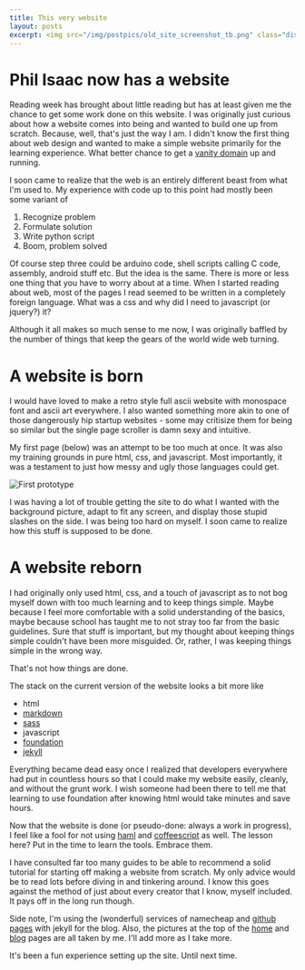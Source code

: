```yaml
---
title: This very website
layout: posts
excerpt: <img src="/img/postpics/old_site_screenshot_tb.png" class="display_picture"/>
---
```


# Phil Isaac now has a website

Reading week has brought about little reading but has at least given me
the chance to get some work done on this website. I was originally
just curious about how a website comes into being and wanted to build one
up from scratch. Because, well, that's just the way I am. I didn't know the first
thing about web design and wanted to make a simple website primarily
for the learning experience. What better chance to get a
[vanity domain](http://en.wikipedia.org/wiki/Vanity_URL)
up and running.

I soon came to realize that the web is an entirely different beast
from what I'm used to. My experience with code up to this
point had mostly been some variant of

1. Recognize problem
2. Formulate solution
3. Write python script
4. Boom, problem solved

Of course step three could be arduino code, shell scripts calling C code, 
assembly, android stuff etc. But the idea is the same. There is
more or less one thing that you have to worry about at a time. When I started 
reading about web, most of the pages I read seemed to be written in a completely
foreign language. What was a css and why did I need to javascript (or
jquery?) it?

Although it all makes so much sense to me now, I was originally
baffled by the number of things that keep the gears of the world wide
web turning.

# A website is born

I would have loved to make a retro style full ascii website with monospace
font and ascii art everywhere. I also wanted
something more akin to one of those dangerously hip startup websites - some may 
critisize them for being so similar but the
single page scroller is damn sexy and intuitive.

My first page (below) was an attempt to be too much at once. It was
also my training grounds in pure html, css, and javascript. Most
importantly, it was a testament to just how messy and ugly those
languages could get.

![First prototype]({{site.url}}/img/postpics/old_site_screenshot.png)

I was having a lot of trouble getting the site to do what I wanted
with the background picture, adapt to fit any screen, and display
those stupid slashes on the side. I was being too hard on myself. I
soon came to realize how this stuff is supposed to be done.

# A website reborn

I had originally only used html, css, and a touch of
javascript as to not bog myself down with too much learning and to keep
things simple. Maybe because I feel more comfortable with a solid
understanding of the basics, maybe because school has taught me to not
stray too far from the basic guidelines. Sure that stuff is important,
but my thought about keeping things simple couldn't have been more
misguided. Or, rather, I was keeping things simple in the wrong way.

That's not how things are done.

The stack on the current version of the website looks a bit more like
* html
* [markdown](https://daringfireball.net/projects/markdown/)
* [sass](http://sass-lang.com/)
* javascript
* [foundation](http://foundation.zurb.com/)
* [jekyll](http://jekyllrb.com/)

Everything became dead easy once I realized that developers everywhere
had put in countless hours so that I could make my website easily,
cleanly, and without the grunt work. I wish someone had been there to
tell me that learning to use foundation after knowing html would take
minutes and save hours.

Now that the website is done (or pseudo-done: always a work in progress),
 I feel like a fool for not using
[haml](http://haml.info/) and [coffeescript](http://coffeescript.org/)
as well. The lesson here? Put in the time to learn the tools. Embrace them.

I have consulted far too many guides to be able to recommend a solid
tutorial for starting off making a website from scratch. My only advice
would be to read lots before diving in and tinkering around. I know
this goes against the method of just about every creator that I know,
myself included. It pays off in the long run though.

Side note, I'm using the (wonderful) services of namecheap and
[github pages](http://pages.github.com/) with jekyll for the blog. Also, the 
pictures at the top of the [home](http://www.philisaac.com) and 
[blog](http://www.philisaac.com/blog) pages are all taken by me. I'll
add more as I take more.

It's been a fun experience setting up the site. Until next time.
